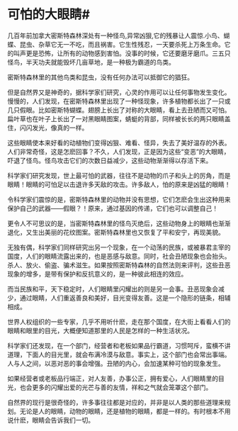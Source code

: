 # 可怕的大眼睛#
几百年前加拿大密斯特森林深处有一种怪鸟,异常凶狠,它的残暴让人震惊.小鸟、蝴蝶、昆虫、杂草它无一不吃，而且祸害。它生性残忍，一天要杀死上万条生命。它的叫声更是恐怖，让所有的动物感到害怕。没事的时候，它还要磨牙磨爪。三五只怪鸟，半天功夫就能毁坏几亩草地，是一种极为霸道的鸟类。 


密斯特森林里的其他鸟类和昆虫，没有任何办法可以抵御它的猖狂。 


但是自然界又是神奇的，据科学家们研究，心灵的作用可以让任何事物发生变化。慢慢的，人们发现，在密斯特森林里出现了一种怪现象，许多植物都长出了一只或几只假眼。比如密斯特蝴蝶。翅膀上长出了对称的大眼睛，看上去丑陋而又可怕。扁叶草也在叶子上长出了一对黑眼睛图案，蜻蜓的背部，同样被长长的两只眼睛盖住，闪闪发光，像真的一样。 


这些眼睛使本来好看的动植物们变得凶狠、难看、怪异，失去了美好温存的外表。人们非常奇怪，这是怎麽回事？不久，人们发现，正是因为这些“变恶”的大眼睛，吓退了怪鸟。怪鸟攻击它们的次数日益减少，这些动物渐渐得以存活下来。 


科学家们研究发现，世上最可怕的武器，往往不是动物的爪子和头上的厉角，而是眼睛！眼睛的可怕足以击退许多天敌的攻击。许多敌人，怕的原来是凶猛的眼睛！ 


令科学家们震惊的是，密斯特森林里的动物并没有思想，它们怎麽会生出这种用来保护自己的武器——假眼？！原来，通过基因的传递，它们也可以调整自己！ 


更令人不可思议的是，当密斯特森林里的怪鸟灭绝后，这些动物身上的眼睛也渐渐退化，又生出美丽的花纹图案。密斯特森林里也又恢复了平和安宁，再现美貌。 


无独有偶，科学家们同样研究出另一个现象，在一个动荡的民族，或被暴君主宰的国度，人们的眼睛流露出来的，也是恶感与敌意。同时，社会丑陋现象也会抬头。杀人、放火、偷盗、骗术滋生。如果按照密斯特森林的自然法则来评判，这些丑恶现象的增多，是带有保护和反抗意义的，是一种彼此相连的效应。 


而当民族和平，天下稳定时，人们眼睛里闪耀出的则是另一会事。丑恶现象会减少，通过眼睛，人们重返善良和美好，目光变得友善。这是一个隐形的链条，相辅相成。 


世界人权组织的一些专家，几乎不用听什麽，走在那个国度，在大街上看看人们的眼睛和眼里的目光，大概便知道那里的人民是怎样的一种生活状况。 


科学家们还发现，在一个部门，经营者和老板如果品行霸道，习惯呵斥，蛮横不讲道理，下面人的目光里，就会布满冷漠与敌意。事实上，这个部门也会常出事端。人与人之间，以恶对恶的事会增强。丑陋的内心，会加速某种可怕的现象发生。 


如果经营者或老板品行端正，对人友善，办事公正，拥有爱心，人们眼睛里的目光，也会更多的闪耀出爱的光芒与善的友情，祥和之气就会笼罩这个部门。 


自然界的现行是很奇怪的，许多事往往都是对应的，并非是以人类的那些道理来规划。无论是人的眼睛，动物的眼睛，还是植物的眼睛，都是一样的。有时根本不用说什麽，眼睛会告诉我们一切。
 